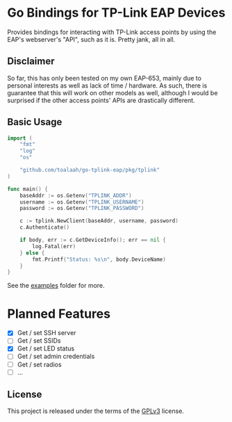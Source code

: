 # Go Bindings for TP-Link EAP Devices

Provides bindings for interacting with TP-Link access points by using the EAP's
webserver's "API", such as it is. Pretty jank, all in all.

## Disclaimer

So far, this has only been tested on my own EAP-653, mainly due to personal
interests as well as lack of time / hardware. As such, there is guarantee that
this will work on other models as well, although I would be surprised if the
other access points' APIs are drastically different.

## Basic Usage

```go
import (
	"fmt"
	"log"
	"os"

	"github.com/toalaah/go-tplink-eap/pkg/tplink"
)

func main() {
	baseAddr := os.Getenv("TPLINK_ADDR")
	username := os.Getenv("TPLINK_USERNAME")
	password := os.Getenv("TPLINK_PASSWORD")

	c := tplink.NewClient(baseAddr, username, password)
	c.Authenticate()

	if body, err := c.GetDeviceInfo(); err == nil {
		log.Fatal(err)
	} else {
		fmt.Printf("Status: %s\n", body.DeviceName)
	}
}
```

See the [examples](./examples) folder for more.


# Planned Features

- [x] Get / set SSH server
- [ ] Get / set SSIDs
- [x] Get / set LED status
- [ ] Get / set admin credentials
- [ ] Get / set radios
- [ ] ...

## License

This project is released under the terms of the [GPLv3](./LICENSE) license.

